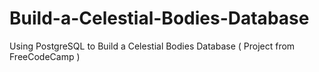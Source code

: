 # Build-a-Celestial-Bodies-Database
Using PostgreSQL to Build a Celestial Bodies Database ( Project from FreeCodeCamp )
